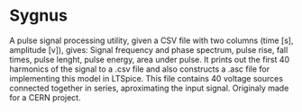 # Sygnus
 A pulse signal processing utility, given a CSV file with two columns (time [s], amplitude [v]), gives: Signal frequency and phase spectrum,  pulse rise, fall times, pulse lenght, pulse energy, area under pulse. It prints out the first 40 harmonics of the signal to a .csv file and also constructs a .asc file for implementing this model in LTSpice. This file contains 40 voltage sources connected together in series, aproximating the input signal. Originaly made for a CERN project.
